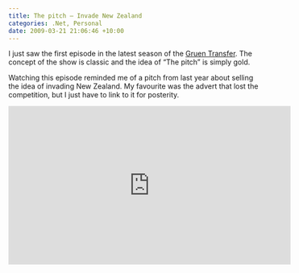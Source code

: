 ```yaml
---
title: The pitch – Invade New Zealand
categories: .Net, Personal
date: 2009-03-21 21:06:46 +10:00
---
```


I just saw the first episode in the latest season of the [Gruen Transfer][0]. The concept of the show is classic and the idea of “The pitch” is simply gold. 

Watching this episode reminded me of a pitch from last year about selling the idea of invading New Zealand. My favourite was the advert that lost the competition, but I just have to link to it for posterity.

<iframe width="560" height="315" src="https://www.youtube.com/embed/vo6fgZ-dbOw" frameborder="0" allowfullscreen></iframe>

[0]: http://www.abc.net.au/tv/gruentransfer/
